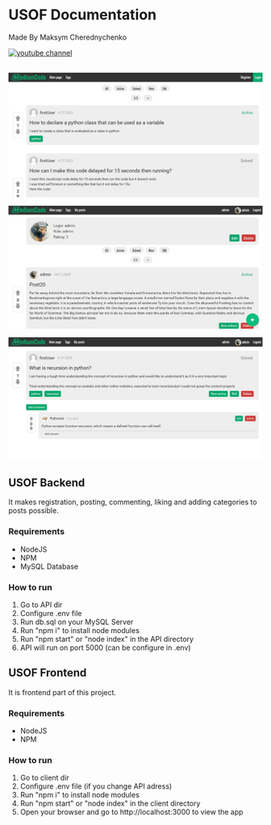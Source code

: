 # USOF Documentation

Made By Maksym Cherednychenko

<a href="https://www.youtube.com/watch?v=RredVvI5kaI">
  <img alt="youtube channel" title="Youtube" src="https://custom-icon-badges.demolab.com/badge/MediumCode-red.svg?logo=slyyoutube&logoColor=white"/>
</a>
<br>
<br>


![My Image1](appimages/1.jpg)

![My Image2](appimages/2.jpg)

![My Image3](appimages/3.jpg)

## USOF Backend
It makes registration, posting, commenting, liking and adding categories to posts possible.

### Requirements
- NodeJS
- NPM
- MySQL Database
  
### How to run
1. Go to API dir
2. Configure .env file
3. Run db.sql on your MySQL Server
4. Run "npm i" to install node modules
5. Run "npm start" or "node index" in the API directory
6. API will run on port 5000 (can be configure in .env)

## USOF Frontend
It is frontend part of this project.

### Requirements
- NodeJS
- NPM
  
### How to run
1. Go to client dir
2. Configure .env file (if you change API adress)
3. Run "npm i" to install node modules
4. Run "npm start" or "node index" in the client directory
5. Open your browser and go to http://localhost:3000 to view the app
